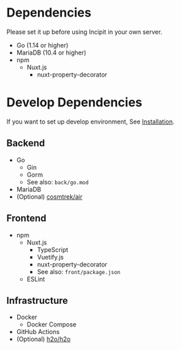 # Dependencies

Please set it up before using Incipit in your own server.

- Go (1.14 or higher)
- MariaDB (10.4 or higher)
- npm
    - Nuxt.js
        - nuxt-property-decorator


# Develop Dependencies

If you want to set up develop environment, See [Installation](./install.md).


## Backend

- Go
    - Gin
    - Gorm
    - See also: `back/go.mod`
- MariaDB
- (Optional) [cosmtrek/air](https://github.com/cosmtrek/air)


## Frontend

- npm
    - Nuxt.js
        - TypeScript
        - Vuetify.js
        - nuxt-property-decorator
        - See also: `front/package.json`
    - ESLint


## Infrastructure

- Docker
    - Docker Compose
- GitHub Actions
- (Optional) [h2o/h2o](https://github.com/h2o/h2o)
